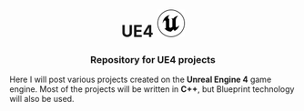 <h1 align="center">UE4 <img src="https://github.com/Polikolog/UE4/blob/main/Images(psss)/unrealengine.svg" color="white"/></h1>
<h3 align="center">Repository for UE4 projects</h3>

Here I will post various projects created on the **Unreal Engine 4** game engine. 
Most of the projects will be written in **C++**, but Blueprint technology will also be used.
